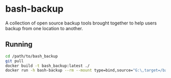 # bash-backup
A collection of open source backup tools brought together to help users backup from one location to another.

## Running

```bash
cd /path/to/bash_backup
git pull
docker build -t bash_backup:latest ./
docker run -h bash-backup --rm --mount type=bind,source="G:\,target=/backup/source" --mount type=bind,source="F:\,target=/backup/destination" bash_backup:latest
```
